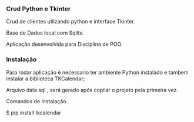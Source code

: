 ### Crud Python e Tkinter

Crud de clientes utlizando python e interface Tkinter.

Base de Dados local com Sqlite.

Aplicação desenvolvida para Disciplina de POO.

### Instalação

Para rodar aplicação é necessario ter ambiente Python instalado e tambem instalar a biblioteca TKCalendar;

Arquivo data.sql , será gerado após copilar o projeto pela primeira vez.

Comandos de instalação.

$ pip install tkcalendar

